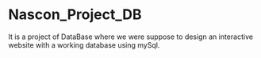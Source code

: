 # Nascon_Project_DB
It is a project of DataBase where we were suppose to design an interactive website with a working database using mySql.
